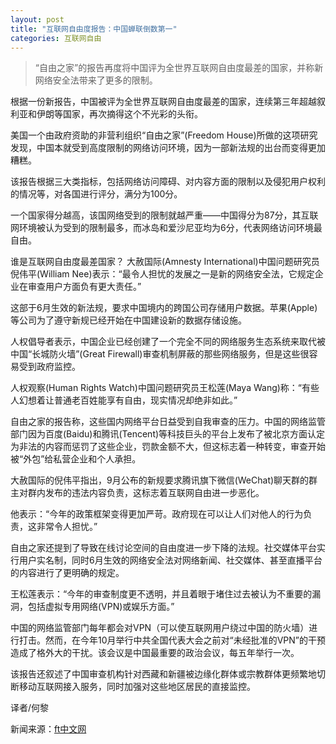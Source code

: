```yaml
---
layout: post
title: "互联网自由度报告：中国蝉联倒数第一"
categories: 互联网自由
---
```


> “自由之家”的报告再度将中国评为全世界互联网自由度最差的国家，并称新网络安全法带来了更多的限制。


根据一份新报告，中国被评为全世界互联网自由度最差的国家，连续第三年超越叙利亚和伊朗等国家，再次摘得这个不光彩的头衔。

美国一个由政府资助的非营利组织“自由之家”(Freedom House)所做的这项研究发现，中国本就受到高度限制的网络访问环境，因为一部新法规的出台而变得更加糟糕。

该报告根据三大类指标，包括网络访问障碍、对内容方面的限制以及侵犯用户权利的情况等，对各国进行评分，满分为100分。

一个国家得分越高，该国网络受到的限制就越严重——中国得分为87分，其互联网环境被认为受到的限制最多，而冰岛和爱沙尼亚均为6分，代表网络访问环境最自由。



谁是互联网自由度最差国家？
大赦国际(Amnesty International)中国问题研究员倪伟平(William Nee)表示：“最令人担忧的发展之一是新的网络安全法，它规定企业在审查用户方面负有更大责任。”



这部于6月生效的新法规，要求中国境内的跨国公司存储用户数据。苹果(Apple)等公司为了遵守新规已经开始在中国建设新的数据存储设施。

人权倡导者表示，中国企业已经创建了一个完全不同的网络服务生态系统来取代被中国“长城防火墙”(Great Firewall)审查机制屏蔽的那些网络服务，但是这些很容易受到政府监控。

人权观察(Human Rights Watch)中国问题研究员王松莲(Maya Wang)称：“有些人幻想着让普通老百姓能享有自由，现实情况却绝非如此。”

自由之家的报告称，这些国内网络平台日益受到自我审查的压力。中国的网络监管部门因为百度(Baidu)和腾讯(Tencent)等科技巨头的平台上发布了被北京方面认定为非法的内容而惩罚了这些企业，罚款金额不大，但这标志着一种转变，审查开始被“外包”给私营企业和个人承担。

大赦国际的倪伟平指出，9月公布的新规要求腾讯旗下微信(WeChat)聊天群的群主对群内发布的违法内容负责，这标志着互联网自由进一步恶化。

他表示：“今年的政策框架变得更加严苛。政府现在可以让人们对他人的行为负责，这非常令人担忧。”

自由之家还提到了导致在线讨论空间的自由度进一步下降的法规。社交媒体平台实行用户实名制，同时6月生效的网络安全法对网络新闻、社交媒体、甚至直播平台的内容进行了更明确的规定。

王松莲表示：“今年的审查制度更不透明，并且着眼于堵住过去被认为不重要的漏洞，包括虚拟专用网络(VPN)或娱乐方面。”

中国的网络监管部门每年都会对VPN（可以使互联网用户绕过中国的防火墙）进行打击。然而，在今年10月举行中共全国代表大会之前对“未经批准的VPN”的干预造成了格外大的干扰。该会议是中国最重要的政治会议，每五年举行一次。

该报告还叙述了中国审查机构针对西藏和新疆被边缘化群体或宗教群体更频繁地切断移动互联网接入服务，同时加强对这些地区居民的直接监控。

译者/何黎

新闻来源：[ft中文网](http://www.ftchinese.com/story/001075081?full=y)
